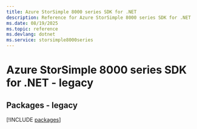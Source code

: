 ```yaml
---
title: Azure StorSimple 8000 series SDK for .NET
description: Reference for Azure StorSimple 8000 series SDK for .NET
ms.date: 08/19/2025
ms.topic: reference
ms.devlang: dotnet
ms.service: storsimple8000series
---
```

# Azure StorSimple 8000 series SDK for .NET - legacy
## Packages - legacy
[!INCLUDE [packages](storsimple-8000-series-index.md)]